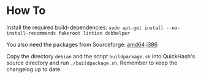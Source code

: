 How To
======

Install the required build-dependencies: `sudo apt-get install --no-install-recommends fakeroot lintian debhelper`

You also need the packages from Sourceforge:
[amd64](https://sourceforge.net/projects/lazarus/files/Lazarus%20Linux%20amd64%20DEB/Lazarus%202.0.10/)
[i386](https://sourceforge.net/projects/lazarus/files/Lazarus%20Linux%20i386%20DEB/Lazarus%202.0.10/)

Copy the directory `debian` and the script `buildpackage.sh` into QuickHash's source directory and run `./buildpackage.sh`.
Remember to keep the changelog up to date.
